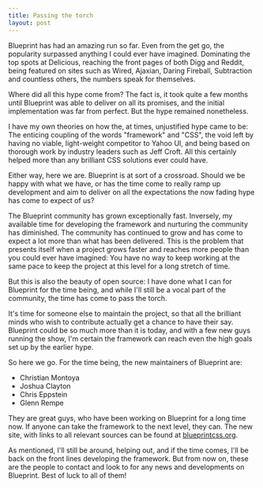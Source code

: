 ```yaml
---
title: Passing the torch
layout: post
---
```


Blueprint has had an amazing run so far. Even from the get go, the popularity surpassed anything I could ever have imagined. Dominating the top spots at Delicious, reaching the front pages of both Digg and Reddit, being featured on sites such as Wired, Ajaxian, Daring Fireball, Subtraction and countless others, the numbers speak for themselves.

Where did all this hype come from? The fact is, it took quite a few months until Blueprint was able to deliver on all its promises, and the initial implementation was far from perfect. But the hype remained nonetheless. 

I have my own theories on how the, at times, unjustified hype came to be: The enticing coupling of the words "framework" and "CSS", the void left by having no viable, light-weight competitor to Yahoo UI, and being based on thorough work by industry leaders such as Jeff Croft. All this certainly helped more than any brilliant CSS solutions ever could have. 

Either way, here we are. Blueprint is at sort of a crossroad. Should we be happy with what we have, or has the time come to really ramp up development and aim to deliver on all the expectations the now fading hype has come to expect of us? 

The Blueprint community has grown exceptionally fast. Inversely, my available time for developing the framework and nurturing the community has diminished. The community has continued to grow and has come to expect a lot more than what has been delivered. This is the problem that presents itself when a project grows faster and reaches more people than you could ever have imagined: You have no way to keep working at the same pace to keep the project at this level for a long stretch of time.

But this is also the beauty of open source: I have done what I can for Blueprint for the time being, and while I'll still be a vocal part of the community, the time has come to pass the torch. 

It's time for someone else to maintain the project, so that all the brilliant minds who wish to contribute actually get a chance to have their say. Blueprint could be so much more than it is today, and with a few new guys running the show, I'm certain the framework can reach even the high goals set up by the earlier hype. 

So here we go. For the time being, the new maintainers of Blueprint are:

* Christian Montoya
* Joshua Clayton
* Chris Eppstein
* Glenn Rempe

They are great guys, who have been working on Blueprint for a long time now. If anyone can take the framework to the next level, they can. The new site, with links to all relevant sources can be found at [blueprintcss.org](http://www.blueprintcss.org/).

As mentioned, I'll still be around, helping out, and if the time comes, I'll be back on the front lines developing the framework. But from now on, these are the people to contact and look to for any news and developments on Blueprint. Best of luck to all of them!

